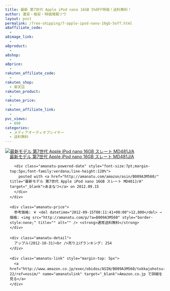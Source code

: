 ```yaml
---
title: 最新 第7世代 Apple iPod nano 16GB 5%OFF特価！送料無料！
author: 激安・格安・特価情報ツウ
layout: post
permalink: /free-shipping/7-apple-ipod-nano-16gb-5off.html
a8affiliate_code:
  - 
a8image_link:
  - 
a8product:
  - 
a8shop:
  - 
a8price:
  - 
rakuten_affiliate_code:
  - 
rakuten_shop:
  - 楽天店
rakuten_product:
  - 
rakuten_price:
  - 
rakuten_affiliate_link:
  - 
pvc_views:
  - 890
categories:
  - メディアオーディオプレイヤー
  - 送料無料
---
```

<div class="amanatu-box" style="margin-bottom:0px;">
  <div class="amanatu-image" style="float:left;">
    <a href="http://www.amazon.co.jp/exec/obidos/ASIN/B009A3M560/tokkajohotsu-22/ref=nosim/" name="amanatulink" target="_blank"><img src="http://i2.wp.com/ecx.images-amazon.com/images/I/31ze45HVNIL._SL160_.jpg?w=546" alt="最新モデル 第7世代 Apple iPod nano 16GB スレート MD481J/A" style="border: none;" data-recalc-dims="1" /></a>
  </div>
  
  <div class="amanatu-info" style="float:left;margin-left:15px;line-height:120%">
    <div class="amanatu-name" style="margin-bottom:10px;line-height:120%">
      <a href="http://www.amazon.co.jp/exec/obidos/ASIN/B009A3M560/tokkajohotsu-22/ref=nosim/" name="amanatulink" target="_blank">最新モデル 第7世代 Apple iPod nano 16GB スレート MD481J/A</a> 
      
      <div class="amanatu-powered-date" style="font-size:7pt;margin-top:5px;font-family:verdana;line-height:120%">
        posted with <a href="http://amanatu.com/amazon/asin/B009A3M560/" title="最新モデル 第7世代 Apple iPod nano 16GB スレート MD481J/A" target="_blank">あまなつ</a> on 2012.09.15
      </div>
    </div>
    
    <div class="amanatu-price">
      参考価格: ￥ <del datetime="2012-09-15T08:11:41+00:00">12,800</del> → 価格: <img src="http://amanatu.com/p/?a=B009A3M560" style="border-style:none;" title="" alt="" /> <strong>通常送料無料</strong>
    </div>
    
    <div class="amanatu-detail">
      アップル(2012-10-31)<br />売り上げランキング: 254
    </div>
    
    <div class="amanatu-link" style="margin-top: 5px">
      <a href="http://www.amazon.co.jp/exec/obidos/ASIN/B009A3M560/tokkajohotsu-22/ref=nosim/" name="amanatulink" target="_blank">Amazon.co.jp で詳細を見る</a>
    </div>
  </div>
  
  <div class="amanatu-footer" style="clear: left">
  </div>
</div>